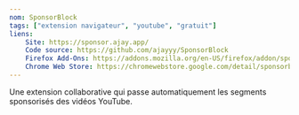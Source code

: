 ```yaml
---
nom: SponsorBlock
tags: ["extension navigateur", "youtube", "gratuit"]
liens:
    Site: https://sponsor.ajay.app/
    Code source: https://github.com/ajayyy/SponsorBlock
    Firefox Add-Ons: https://addons.mozilla.org/en-US/firefox/addon/sponsorblock/
    Chrome Web Store: https://chromewebstore.google.com/detail/sponsorblock-pour-youtube/mnjggcdmjocbbbhaepdhchncahnbgone
---
```

Une extension collaborative qui passe automatiquement les segments sponsorisés des vidéos YouTube.